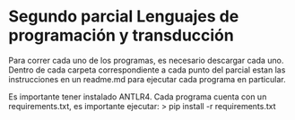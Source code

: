 # Segundo parcial Lenguajes de programación y transducción

Para correr cada uno de los programas, es necesario descargar cada uno.
Dentro de cada carpeta correspondiente a cada punto del parcial estan las instrucciones en un readme.md para ejecutar cada programa en particular.

Es importante tener instalado ANTLR4.
Cada programa cuenta con un requirements.txt, es importante ejecutar: > pip install -r requirements.txt
